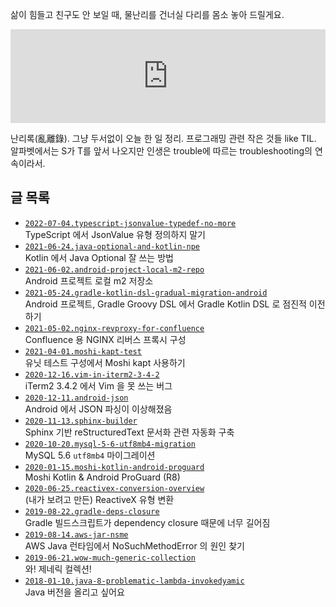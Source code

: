 삶이 힘들고 친구도 안 보일 때, 물난리를 건너실 다리를 몸소 놓아 드릴게요.

<iframe
  style="max-width: 100%; height: auto;"
  width="560"
  height="315"
  src="https://www.youtube.com/embed/WrcwRt6J32o"
  frameborder="0"
  allow="autoplay; encrypted-media"
  allowfullscreen>
</iframe>

난리록(亂離錄). 그냥 두서없이 오늘 한 일 정리. 프로그래밍 관련 작은 것들 like TIL. 알파벳에서는 S가 T를 앞서 나오지만 인생은 trouble에 따르는 troubleshooting의 연속이라서.

## 글 목록

* [`2022-07-04.typescript-jsonvalue-typedef-no-more`](./2022-07-04.typescript-jsonvalue-typedef-no-more/)<br />TypeScript 에서 JsonValue 유형 정의하지 말기
* [`2021-06-24.java-optional-and-kotlin-npe`](./2021-06-24.java-optional-and-kotlin-npe/)<br />Kotlin 에서 Java Optional 잘 쓰는 방법
* [`2021-06-02.android-project-local-m2-repo`](./2021-06-02.android-project-local-m2-repo/)<br />Android 프로젝트 로컬 m2 저장소
* [`2021-05-24.gradle-kotlin-dsl-gradual-migration-android`](./2021-05-24.gradle-kotlin-dsl-gradual-migration-android/)<br />Android 프로젝트, Gradle Groovy DSL 에서 Gradle Kotlin DSL 로 점진적 이전하기
* [`2021-05-02.nginx-revproxy-for-confluence`](./2021-05-02.nginx-revproxy-for-confluence/)<br />Confluence 용 NGINX 리버스 프록시 구성
* [`2021-04-01.moshi-kapt-test`](./2021-04-01.moshi-kapt-test/)<br />유닛 테스트 구성에서 Moshi kapt 사용하기
* [`2020-12-16.vim-in-iterm2-3-4-2`](./2020-12-16.vim-in-iterm2-3-4-2/)<br />iTerm2 3.4.2 에서 Vim 을 못 쓰는 버그
* [`2020-12-11.android-json`](./2020-12-11.android-json/)<br />Android 에서 JSON 파싱이 이상해졌음
* [`2020-11-13.sphinx-builder`](./2020-11-13.sphinx-builder/)<br />Sphinx 기반 reStructuredText 문서화 관련 자동화 구축
* [`2020-10-20.mysql-5-6-utf8mb4-migration`](./2020-10-20.mysql-5-6-utf8mb4-migration/)<br />MySQL 5.6 `utf8mb4` 마이그레이션
* [`2020-01-15.moshi-kotlin-android-proguard`](./2020-01-15.moshi-kotlin-android-proguard/)<br />Moshi Kotlin &amp; Android ProGuard (R8)
* [`2020-06-25.reactivex-conversion-overview`](./2020-06-25.reactivex-conversion-overview/)<br />(내가 보려고 만든) ReactiveX 유형 변환
* [`2019-08-22.gradle-deps-closure`](./2019-08-22.gradle-deps-closure/)<br />Gradle 빌드스크립트가 dependency closure 때문에 너무 길어짐
* [`2019-08-14.aws-jar-nsme`](./2019-08-14.aws-jar-nsme/)<br />AWS Java 런타임에서 NoSuchMethodError 의 원인 찾기
* [`2019-06-21.wow-much-generic-collection`](./2019-06-21.wow-much-generic-collection/)<br />와! 제네릭 컬렉션!
* [`2018-01-10.java-8-problematic-lambda-invokedyamic`](./2018-01-10.java-8-problematic-lambda-invokedyamic/)<br />Java 버전을 올리고 싶어요

